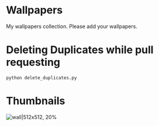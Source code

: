 # Wallpapers
My wallpapers collection.
Please add your wallpapers.

# Deleting Duplicates while pull requesting
```
python delete_duplicates.py
```
# Thumbnails
![wall|512x512, 20%](imgs/vaporwave.jpg)